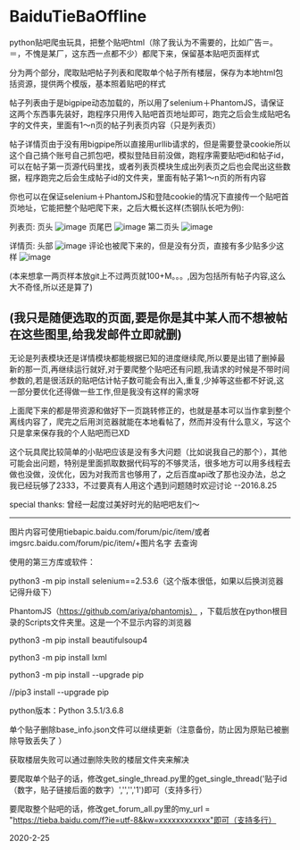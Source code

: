 # BaiduTieBaOffline
python贴吧爬虫玩具，把整个贴吧html（除了我认为不需要的，比如广告＝。＝，不愧是某厂，这东西一点都不少）都爬下来，保留基本贴吧页面样式

分为两个部分，爬取贴吧帖子列表和爬取单个帖子所有楼层，保存为本地html包括资源，提供两个模版，基本照着贴吧的样式

帖子列表由于是bigpipe动态加载的，所以用了selenium＋PhantomJS，请保证这两个东西事先装好，跑程序只用传入贴吧首页地址即可，跑完之后会生成贴吧名字的文件夹，里面有1～n页的帖子列表页内容（只是列表页）

帖子详情页由于没有用bigpipe所以直接用urllib请求的，但是需要登录cookie所以这个自己搞个账号自己抓包吧，模拟登陆目前没做，跑程序需要贴吧id和帖子id，可以在帖子第一页源代码里找，或者列表页模块生成出列表页之后也会爬出这些数据，程序跑完之后会生成帖子id的文件夹，里面有帖子第1～n页的所有内容

你也可以在保证selenium＋PhantomJS和登陆cookie的情况下直接传一个贴吧首页地址，它能把整个贴吧爬下来，之后大概长这样(杰钢队长吧为例):

列表页:
页头
![image](https://github.com/ytinrete/BaiduTieBaOffline/raw/master/show_pic/l1.png)
页尾巴
![image](https://github.com/ytinrete/BaiduTieBaOffline/raw/master/show_pic/l2.png)
第二页头
![image](https://github.com/ytinrete/BaiduTieBaOffline/raw/master/show_pic/l3.png)

详情页:
头部
![image](https://github.com/ytinrete/BaiduTieBaOffline/raw/master/show_pic/d1.png)
评论也被爬下来的，但是没有分页，直接有多少贴多少这样
![image](https://github.com/ytinrete/BaiduTieBaOffline/raw/master/show_pic/d2.png)

(本来想拿一两页样本放git上不过两页就100+M。。。,因为包括所有帖子内容,这么大不奇怪,所以还是算了)

## (我只是随便选取的页面,要是你是其中某人而不想被帖在这些图里,给我发邮件立即就删)

无论是列表模块还是详情模块都能根据已知的进度继续爬,所以要是出错了删掉最新的那一页,再继续运行就好,对于要爬整个贴吧还有问题,我请求的时候是不带时间参数的,若是很活跃的贴吧估计帖子数可能会有出入,重复,少掉等这些都不好说,这一部分要优化还得做一些工作,但是我没有这样的需求呀

上面爬下来的都是带资源和做好下一页跳转修正的，也就是基本可以当作拿到整个离线内容了，爬完之后用浏览器就能在本地看帖了，然而并没有什么意义，写这个只是拿来保存我的个人贴吧而已XD

这个玩具爬比较简单的小贴吧应该是没有多大问题（比如说我自己的那个），其他可能会出问题，特别是里面抓取数据代码写的不够灵活，很多地方可以用多线程去做也没做，没优化，因为对我而言也够用了，之后百度api改了那也没办法，总之我已经玩够了2333，不过要真有人用这个遇到问题随时欢迎讨论 --2016.8.25

special thanks:
曾经一起度过美好时光的贴吧吧友们～

---
图片内容可使用tiebapic.baidu.com/forum/pic/item/或者imgsrc.baidu.com/forum/pic/item/+图片名字 去查询

使用的第三方库或软件：

python3 -m pip install selenium==2.53.6（这个版本很低，如果以后换浏览器记得升级下）

PhantomJS（https://github.com/ariya/phantomjs） ，下载后放在python根目录的Scripts文件夹里。这是一个不显示内容的浏览器

python3 -m pip install beautifulsoup4

python3 -m pip install lxml

python3 -m pip install --upgrade pip

//pip3 install --upgrade pip

python版本：Python 3.5.1/3.6.8

单个贴子删除base_info.json文件可以继续更新（注意备份，防止因为原贴已被删除导致丢失了 ）

获取楼层失败可以通过删除失败的楼层文件夹来解决

要爬取单个贴子的话，修改get_single_thread.py里的get_single_thread('贴子id（数字，贴子链接后面的数字）','','','1')即可（支持多行）

要爬取整个贴吧的话，修改get_forum_all.py里的my_url = "https://tieba.baidu.com/f?ie=utf-8&kw=xxxxxxxxxxxx"即可（支持多行）

2020-2-25


